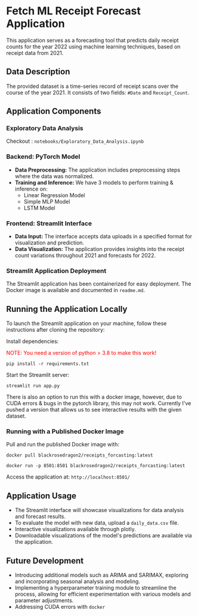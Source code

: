 # Fetch ML Receipt Forecast Application

This application serves as a forecasting tool that predicts daily receipt counts for the year 2022 using machine learning techniques, based on receipt data from 2021.

## Data Description

The provided dataset is a time-series record of receipt scans over the course of the year 2021. It consists of two fields: `#Date` and `Receipt_Count`.


## Application Components

### Exploratory Data Analysis
Checkout : ```notebooks/Exploratory_Data_Analysis.ipynb```

### Backend: PyTorch Model
- **Data Preprocessing:** The application includes preprocessing steps where the data was normalized.
- **Training and Inference:** We have 3 models to perform training & inference on: 
    - Linear Regression Model
    - Simple MLP Model
    - LSTM Model

### Frontend: Streamlit Interface
- **Data Input:** The interface accepts data uploads in a specified format for visualization and prediction.
- **Data Visualization:** The application provides insights into the receipt count variations throughout 2021 and forecasts for 2022.

### Streamlit Application Deployment
The Streamlit application has been containerized for easy deployment. The Docker image is available and documented in `readme.md`.

## Running the Application Locally 

To launch the Streamlit application on your machine, follow these instructions after cloning the repository:

Install dependencies:


<span style="color:red">NOTE: You need a version of python > 3.8 to make this work!</span>

```shell
pip install -r requirements.txt
```

Start the Streamlit server:

```shell
streamlit run app.py
```

There is also an option to run this with a docker image, however, due to CUDA errors & bugs in the pytorch library, this may not work. Currently I've pushed a version that allows us to see interactive results with the given dataset. 

### Running with a Published Docker Image

Pull and run the published Docker image with:

```
docker pull blackrosedragon2/receipts_forcasting:latest
```
```
docker run -p 8501:8501 blackrosedragon2/receipts_forcasting:latest
```

Access the application at: `http://localhost:8501/`

## Application Usage

- The Streamlit interface will showcase visualizations for data analysis and forecast results.
- To evaluate the model with new data, upload a `daily_data.csv` file.
- Interactive visualizations available through plotly. 
- Downloadable visualizations of the model's predictions are available via the application.

## Future Development

- Introducing additional models such as ARIMA and SARIMAX, exploring and incorporating seasonal analysis and modeling.
- Implementing a hyperparameter training module to streamline the process, allowing for efficient experimentation with various models and parameter adjustments.
- Addressing CUDA errors with ```docker```
